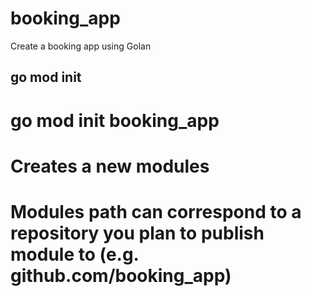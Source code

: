 # booking_app
 Create a booking app using Golan

## go mod init <module path>
# go mod init booking_app

# Creates a new modules
# Modules path can correspond to a repository you plan to publish module to (e.g. github.com/booking_app)